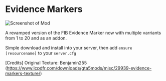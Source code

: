 # Evidence Markers

![Screenshot of Mod](https://cdn.discordapp.com/attachments/464179054086455327/993345150858305577/unknown.png)

A revamped version of the FIB Evidence Marker now with multiple varriants from 1 to 20 and as an addon. 

Simple download and install into your server, then add `ensure [resourcename]` to your `server.cfg`

[Credits]
Original Texture: Benjamin255 (https://www.lcpdfr.com/downloads/gta5mods/misc/29939-evidence-markers-texture/)

